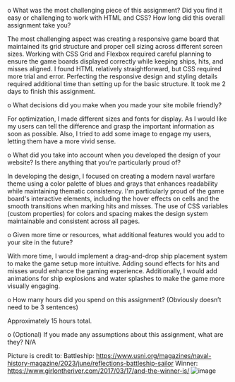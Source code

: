o	What was the most challenging piece of this assignment?  Did you find it easy or challenging to work with HTML and CSS?  How long did this overall assignment take you?

The most challenging aspect was creating a responsive game board that maintained its grid structure and proper cell sizing across different screen sizes. Working with CSS Grid and Flexbox required careful planning to ensure the game boards displayed correctly while keeping ships, hits, and misses aligned. I found HTML relatively straightforward, but CSS required more trial and error. Perfecting the responsive design and styling details required additional time than setting up for the basic structure. It took me 2 days to finish this assignment.

o	What decisions did you make when you made your site mobile friendly?

For optimization, I made different sizes and fonts for display. As I would like my users can tell the difference and grasp the important information as soon as possible. Also, I tried to add some image to engage my users, letting them have a more vivid sense.

o	What did you take into account when you developed the design of your website?  Is there anything that you’re particularly proud of?

In developing the design, I focused on creating a modern naval warfare theme using a color palette of blues and grays that enhances readability while maintaining thematic consistency. I'm particularly proud of the game board's interactive elements, including the hover effects on cells and the smooth transitions when marking hits and misses. The use of CSS variables (custom properties) for colors and spacing makes the design system maintainable and consistent across all pages.

o	Given more time or resources, what additional features would you add to your site in the future? 

With more time, I would implement a drag-and-drop ship placement system to make the game setup more intuitive. Adding sound effects for hits and misses would enhance the gaming experience. Additionally, I would add animations for ship explosions and water splashes to make the game more visually engaging.

o	How many hours did you spend on this assignment? (Obviously doesn’t need to be 3 sentences)

Approximately 15 hours total.


o	(Optional) If you made any assumptions about this assignment, what are they?
N/A

Picture is credit to:
Battleship:
https://www.usni.org/magazines/naval-history-magazine/2023/june/reflections-battleship-sailor
Winner:
https://www.girlontheriver.com/2017/03/17/and-the-winner-is/
![image](https://github.com/user-attachments/assets/4740cccf-f2f8-4e41-bc7d-c93e784fe881)
